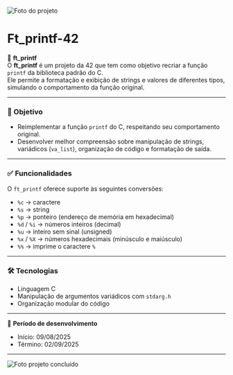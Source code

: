 ![Foto do projeto](img/libft.png)

# Ft_printf-42  

📌 **ft_printf**  
O **ft_printf** é um projeto da 42 que tem como objetivo recriar a função `printf` da biblioteca padrão do C.  
Ele permite a formatação e exibição de strings e valores de diferentes tipos, simulando o comportamento da função original.  

---

### 🎯 Objetivo  
- Reimplementar a função `printf` do C, respeitando seu comportamento original.  
- Desenvolver melhor compreensão sobre manipulação de strings, variádicos (`va_list`), organização de código e formatação de saída.  

---

### ✅ Funcionalidades  
O `ft_printf` oferece suporte às seguintes conversões:  

- `%c` → caractere  
- `%s` → string  
- `%p` → ponteiro (endereço de memória em hexadecimal)  
- `%d` / `%i` → números inteiros (decimal)  
- `%u` → inteiro sem sinal (unsigned)  
- `%x` / `%X` → números hexadecimais (minúsculo e maiúsculo)  
- `%%` → imprime o caractere `%`  

---

### 🛠️ Tecnologias  
- Linguagem C  
- Manipulação de argumentos variádicos com `stdarg.h`  
- Organização modular do código  

---

📅 **Período de desenvolvimento**  
- Início: 09/08/2025  
- Término: 02/09/2025  

---

![Foto projeto concluído](img/libftfinish.png)
